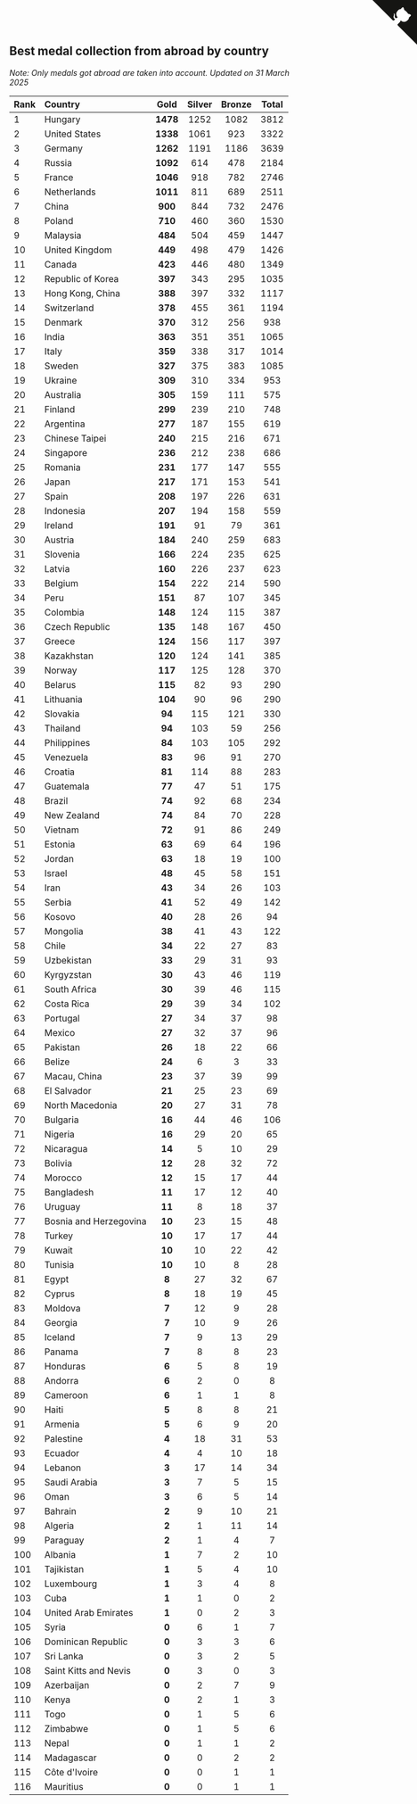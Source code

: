 ## Best medal collection from abroad by country

*Note: Only medals got abroad are taken into account.*
*Updated on 31 March 2025*

| Rank | Country | Gold | Silver | Bronze | Total |
| :--- | :--- | :--: | :--: | :--: | :--: |
| 1 | Hungary | **1478** | 1252 | 1082 | 3812 |
| 2 | United States | **1338** | 1061 | 923 | 3322 |
| 3 | Germany | **1262** | 1191 | 1186 | 3639 |
| 4 | Russia | **1092** | 614 | 478 | 2184 |
| 5 | France | **1046** | 918 | 782 | 2746 |
| 6 | Netherlands | **1011** | 811 | 689 | 2511 |
| 7 | China | **900** | 844 | 732 | 2476 |
| 8 | Poland | **710** | 460 | 360 | 1530 |
| 9 | Malaysia | **484** | 504 | 459 | 1447 |
| 10 | United Kingdom | **449** | 498 | 479 | 1426 |
| 11 | Canada | **423** | 446 | 480 | 1349 |
| 12 | Republic of Korea | **397** | 343 | 295 | 1035 |
| 13 | Hong Kong, China | **388** | 397 | 332 | 1117 |
| 14 | Switzerland | **378** | 455 | 361 | 1194 |
| 15 | Denmark | **370** | 312 | 256 | 938 |
| 16 | India | **363** | 351 | 351 | 1065 |
| 17 | Italy | **359** | 338 | 317 | 1014 |
| 18 | Sweden | **327** | 375 | 383 | 1085 |
| 19 | Ukraine | **309** | 310 | 334 | 953 |
| 20 | Australia | **305** | 159 | 111 | 575 |
| 21 | Finland | **299** | 239 | 210 | 748 |
| 22 | Argentina | **277** | 187 | 155 | 619 |
| 23 | Chinese Taipei | **240** | 215 | 216 | 671 |
| 24 | Singapore | **236** | 212 | 238 | 686 |
| 25 | Romania | **231** | 177 | 147 | 555 |
| 26 | Japan | **217** | 171 | 153 | 541 |
| 27 | Spain | **208** | 197 | 226 | 631 |
| 28 | Indonesia | **207** | 194 | 158 | 559 |
| 29 | Ireland | **191** | 91 | 79 | 361 |
| 30 | Austria | **184** | 240 | 259 | 683 |
| 31 | Slovenia | **166** | 224 | 235 | 625 |
| 32 | Latvia | **160** | 226 | 237 | 623 |
| 33 | Belgium | **154** | 222 | 214 | 590 |
| 34 | Peru | **151** | 87 | 107 | 345 |
| 35 | Colombia | **148** | 124 | 115 | 387 |
| 36 | Czech Republic | **135** | 148 | 167 | 450 |
| 37 | Greece | **124** | 156 | 117 | 397 |
| 38 | Kazakhstan | **120** | 124 | 141 | 385 |
| 39 | Norway | **117** | 125 | 128 | 370 |
| 40 | Belarus | **115** | 82 | 93 | 290 |
| 41 | Lithuania | **104** | 90 | 96 | 290 |
| 42 | Slovakia | **94** | 115 | 121 | 330 |
| 43 | Thailand | **94** | 103 | 59 | 256 |
| 44 | Philippines | **84** | 103 | 105 | 292 |
| 45 | Venezuela | **83** | 96 | 91 | 270 |
| 46 | Croatia | **81** | 114 | 88 | 283 |
| 47 | Guatemala | **77** | 47 | 51 | 175 |
| 48 | Brazil | **74** | 92 | 68 | 234 |
| 49 | New Zealand | **74** | 84 | 70 | 228 |
| 50 | Vietnam | **72** | 91 | 86 | 249 |
| 51 | Estonia | **63** | 69 | 64 | 196 |
| 52 | Jordan | **63** | 18 | 19 | 100 |
| 53 | Israel | **48** | 45 | 58 | 151 |
| 54 | Iran | **43** | 34 | 26 | 103 |
| 55 | Serbia | **41** | 52 | 49 | 142 |
| 56 | Kosovo | **40** | 28 | 26 | 94 |
| 57 | Mongolia | **38** | 41 | 43 | 122 |
| 58 | Chile | **34** | 22 | 27 | 83 |
| 59 | Uzbekistan | **33** | 29 | 31 | 93 |
| 60 | Kyrgyzstan | **30** | 43 | 46 | 119 |
| 61 | South Africa | **30** | 39 | 46 | 115 |
| 62 | Costa Rica | **29** | 39 | 34 | 102 |
| 63 | Portugal | **27** | 34 | 37 | 98 |
| 64 | Mexico | **27** | 32 | 37 | 96 |
| 65 | Pakistan | **26** | 18 | 22 | 66 |
| 66 | Belize | **24** | 6 | 3 | 33 |
| 67 | Macau, China | **23** | 37 | 39 | 99 |
| 68 | El Salvador | **21** | 25 | 23 | 69 |
| 69 | North Macedonia | **20** | 27 | 31 | 78 |
| 70 | Bulgaria | **16** | 44 | 46 | 106 |
| 71 | Nigeria | **16** | 29 | 20 | 65 |
| 72 | Nicaragua | **14** | 5 | 10 | 29 |
| 73 | Bolivia | **12** | 28 | 32 | 72 |
| 74 | Morocco | **12** | 15 | 17 | 44 |
| 75 | Bangladesh | **11** | 17 | 12 | 40 |
| 76 | Uruguay | **11** | 8 | 18 | 37 |
| 77 | Bosnia and Herzegovina | **10** | 23 | 15 | 48 |
| 78 | Turkey | **10** | 17 | 17 | 44 |
| 79 | Kuwait | **10** | 10 | 22 | 42 |
| 80 | Tunisia | **10** | 10 | 8 | 28 |
| 81 | Egypt | **8** | 27 | 32 | 67 |
| 82 | Cyprus | **8** | 18 | 19 | 45 |
| 83 | Moldova | **7** | 12 | 9 | 28 |
| 84 | Georgia | **7** | 10 | 9 | 26 |
| 85 | Iceland | **7** | 9 | 13 | 29 |
| 86 | Panama | **7** | 8 | 8 | 23 |
| 87 | Honduras | **6** | 5 | 8 | 19 |
| 88 | Andorra | **6** | 2 | 0 | 8 |
| 89 | Cameroon | **6** | 1 | 1 | 8 |
| 90 | Haiti | **5** | 8 | 8 | 21 |
| 91 | Armenia | **5** | 6 | 9 | 20 |
| 92 | Palestine | **4** | 18 | 31 | 53 |
| 93 | Ecuador | **4** | 4 | 10 | 18 |
| 94 | Lebanon | **3** | 17 | 14 | 34 |
| 95 | Saudi Arabia | **3** | 7 | 5 | 15 |
| 96 | Oman | **3** | 6 | 5 | 14 |
| 97 | Bahrain | **2** | 9 | 10 | 21 |
| 98 | Algeria | **2** | 1 | 11 | 14 |
| 99 | Paraguay | **2** | 1 | 4 | 7 |
| 100 | Albania | **1** | 7 | 2 | 10 |
| 101 | Tajikistan | **1** | 5 | 4 | 10 |
| 102 | Luxembourg | **1** | 3 | 4 | 8 |
| 103 | Cuba | **1** | 1 | 0 | 2 |
| 104 | United Arab Emirates | **1** | 0 | 2 | 3 |
| 105 | Syria | **0** | 6 | 1 | 7 |
| 106 | Dominican Republic | **0** | 3 | 3 | 6 |
| 107 | Sri Lanka | **0** | 3 | 2 | 5 |
| 108 | Saint Kitts and Nevis | **0** | 3 | 0 | 3 |
| 109 | Azerbaijan | **0** | 2 | 7 | 9 |
| 110 | Kenya | **0** | 2 | 1 | 3 |
| 111 | Togo | **0** | 1 | 5 | 6 |
| 112 | Zimbabwe | **0** | 1 | 5 | 6 |
| 113 | Nepal | **0** | 1 | 1 | 2 |
| 114 | Madagascar | **0** | 0 | 2 | 2 |
| 115 | Côte d'Ivoire | **0** | 0 | 1 | 1 |
| 116 | Mauritius | **0** | 0 | 1 | 1 |


<a href="https://github.com/JustinTimeCuber/wca_statistics" class="github-corner" aria-label="View source on Github"><svg width="80" height="80" viewBox="0 0 250 250" style="fill:#151513; color:#fff; position: absolute; top: 0; border: 0; right: 0;" aria-hidden="true"><path d="M0,0 L115,115 L130,115 L142,142 L250,250 L250,0 Z"></path><path d="M128.3,109.0 C113.8,99.7 119.0,89.6 119.0,89.6 C122.0,82.7 120.5,78.6 120.5,78.6 C119.2,72.0 123.4,76.3 123.4,76.3 C127.3,80.9 125.5,87.3 125.5,87.3 C122.9,97.6 130.6,101.9 134.4,103.2" fill="currentColor" style="transform-origin: 130px 106px;" class="octo-arm"></path><path d="M115.0,115.0 C114.9,115.1 118.7,116.5 119.8,115.4 L133.7,101.6 C136.9,99.2 139.9,98.4 142.2,98.6 C133.8,88.0 127.5,74.4 143.8,58.0 C148.5,53.4 154.0,51.2 159.7,51.0 C160.3,49.4 163.2,43.6 171.4,40.1 C171.4,40.1 176.1,42.5 178.8,56.2 C183.1,58.6 187.2,61.8 190.9,65.4 C194.5,69.0 197.7,73.2 200.1,77.6 C213.8,80.2 216.3,84.9 216.3,84.9 C212.7,93.1 206.9,96.0 205.4,96.6 C205.1,102.4 203.0,107.8 198.3,112.5 C181.9,128.9 168.3,122.5 157.7,114.1 C157.9,116.9 156.7,120.9 152.7,124.9 L141.0,136.5 C139.8,137.7 141.6,141.9 141.8,141.8 Z" fill="currentColor" class="octo-body"></path></svg></a><style>.github-corner:hover .octo-arm{animation:octocat-wave 560ms ease-in-out}@keyframes octocat-wave{0%,100%{transform:rotate(0)}20%,60%{transform:rotate(-25deg)}40%,80%{transform:rotate(10deg)}}@media (max-width:500px){.github-corner:hover .octo-arm{animation:none}.github-corner .octo-arm{animation:octocat-wave 560ms ease-in-out}}</style>
